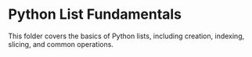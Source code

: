 # Python List Fundamentals

This folder covers the basics of Python lists, including creation, indexing, slicing, and common operations.
